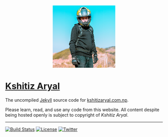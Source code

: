 <p align="center"><img width="200px" height="200px" alt="Kshitiz Aryal" src="assets/img/avatar.png"></p>
<p align="center"><h1><a href="https://kshitizaryal.com.np/">Kshitiz Aryal</a></h1></p>

The uncompiled [Jekyll](https://jekyllrb.com) source code for [kshitizaryal.com.np](https://kshitizaryal.com.np/).

Please learn, read, and use any code from this website. All content despite being hosted openly is subject to copyright of *Kshitiz Aryal*.

---

[![Build Status](https://travis-ci.org/KshitizAryal/kshitizaryal.github.io.svg?branch=master)](https://travis-ci.org/KshitizAryal/kshitizaryal.github.io) [![License](https://img.shields.io/badge/License-MIT-green.svg)](LICENSE) [![Twitter](https://img.shields.io/badge/Twitter-@KshitizAryal-green.svg)](https://twitter.com/KshitizAryal)
